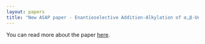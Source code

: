 ```yaml
---
layout: papers
title: "New ASAP paper - Enantioselective Addition-Alkylation of α,β-Unsaturated Carbonyls via Bisguanidinium Silicate Ion Pair Catalysis"
---
```


You can read more about the paper [here](/files/papers/jacs.0c00183.pdf).
